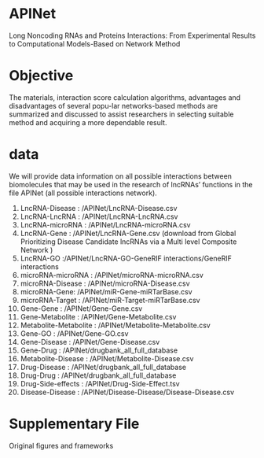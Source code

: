 # APINet
Long Noncoding RNAs and Proteins Interactions: From Experimental Results to Computational Models-Based on Network Method


# Objective
The materials, interaction score calculation algorithms, advantages and disadvantages of several popu-lar networks-based methods are summarized and discussed to assist researchers in selecting suitable method and acquiring a more dependable result.


# data
We will provide data information on all possible interactions between biomolecules that may be used in the research of lncRNAs’ functions in the file APINet (all possible interactions network).
1. LncRNA-Disease : /APINet/LncRNA-Disease.csv
2. LncRNA-LncRNA : /APINet/LncRNA-LncRNA.csv
3. LncRNA-microRNA : /APINet/LncRNA-microRNA.csv
4. LncRNA-Gene : /APINet/LncRNA-Gene.csv (download from Global Prioritizing Disease Candidate lncRNAs via a Multi level Composite Network )
5. LncRNA-GO :/APINet/LncRNA-GO-GeneRIF interactions/GeneRIF interactions
6. microRNA-microRNA : /APINet/microRNA-microRNA.csv
7. microRNA-Disease : /APINet/microRNA-Disease.csv
8. microRNA-Gene: /APINet/miR-Gene-miRTarBase.csv
9. microRNA-Target : /APINet/miR-Target-miRTarBase.csv
10. Gene-Gene : /APINet/Gene-Gene.csv
11. Gene-Metabolite : /APINet/Gene-Metabolite.csv
12. Metabolite-Metabolite : /APINet/Metabolite-Metabolite.csv
13. Gene-GO :  /APINet/Gene-GO.csv
14. Gene-Disease : /APINet/Gene-Disease.csv
15. Gene-Drug : /APINet/drugbank_all_full_database
16. Metabolite-Disease : /APINet/Metabolite-Disease.csv
17. Drug-Disease : /APINet/drugbank_all_full_database
18. Drug-Drug : /APINet/drugbank_all_full_database
19. Drug-Side-effects : /APINet/Drug-Side-Effect.tsv
20. Disease-Disease : /APINet/Disease-Disease/Disease-Disease.csv


# Supplementary File
Original figures and frameworks
